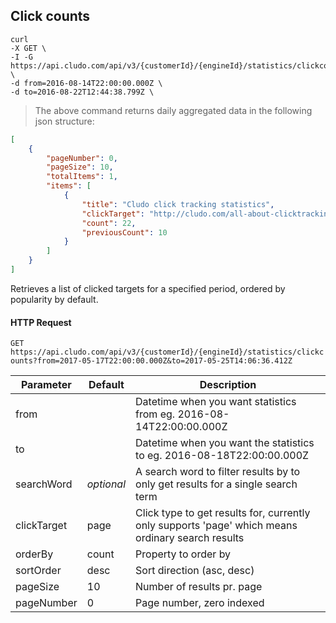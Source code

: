 <h2 id="statistics_searchcounts">Click counts</h2>

```shell
curl 
-X GET \
-I -G https://api.cludo.com/api/v3/{customerId}/{engineId}/statistics/clickcounts \
-d from=2016-08-14T22:00:00.000Z \
-d to=2016-08-22T12:44:38.799Z \
```

> The above command returns daily aggregated data in the following json structure:

```json
[
    {
        "pageNumber": 0,
        "pageSize": 10,
        "totalItems": 1,
        "items": [
            {
                "title": "Cludo click tracking statistics",
                "clickTarget": "http://cludo.com/all-about-clicktracking.pdf",
                "count": 22,
                "previousCount": 10
            }
        ]
    }
]
```

Retrieves a list of clicked targets for a specified period, ordered by popularity by default.





#### HTTP Request

`GET https://api.cludo.com/api/v3/{customerId}/{engineId}/statistics/clickcounts?from=2017-05-17T22:00:00.000Z&to=2017-05-25T14:06:36.412Z`

Parameter | Default | Description 
--------- | ------- | -----------
from |  |  Datetime when you want statistics from eg. 2016-08-14T22:00:00.000Z
to |  | Datetime when you want the statistics to eg. 2016-08-18T22:00:00.000Z
searchWord | _optional_ | A search word to filter results by to only get results for a single search term
clickTarget | page | Click type to get results for, currently only supports 'page' which means ordinary search results
orderBy | count | Property to order by
sortOrder | desc | Sort direction (asc, desc)
pageSize | 10 | Number of results pr. page
pageNumber | 0 | Page number, zero indexed